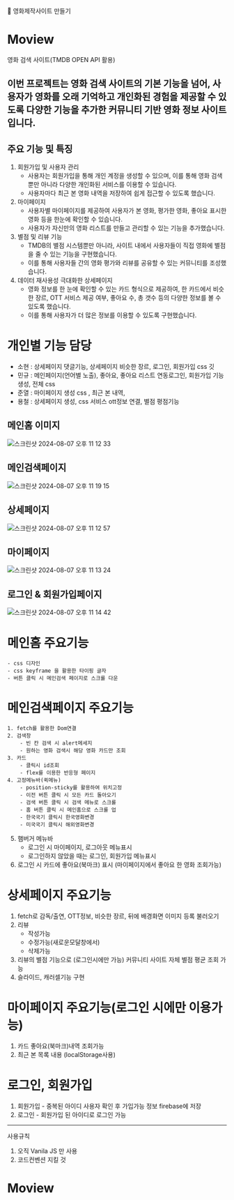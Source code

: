 🌟 영화제작사이트 만들기

# Moview

영화 검색 사이트(TMDB OPEN API 활용)

## 이번 프로젝트는 영화 검색 사이트의 기본 기능을 넘어, 사용자가 영화를 오래 기억하고 개인화된 경험을 제공할 수 있도록 다양한 기능을 추가한 커뮤니티 기반 영화 정보 사이트입니다.

## 주요 기능 및 특징
1. 회원가입 및 사용자 관리
    * 사용자는 회원가입을 통해 개인 계정을 생성할 수 있으며, 이를 통해 영화 검색뿐만 아니라 다양한 개인화된 서비스를 이용할 수 있습니다.
    * 사용자마다 최근 본 영화 내역을 저장하여 쉽게 접근할 수 있도록 했습니다.
2. 마이페이지
    * 사용자별 마이페이지를 제공하여 사용자가 본 영화, 평가한 영화, 좋아요 표시한 영화 등을 한눈에 확인할 수 있습니다.
    * 사용자가 자신만의 영화 리스트를 만들고 관리할 수 있는 기능을 추가했습니다.
3. 별점 및 리뷰 기능
    * TMDB의 별점 시스템뿐만 아니라, 사이트 내에서 사용자들이 직접 영화에 별점을 줄 수 있는 기능을 구현했습니다.
    * 이를 통해 사용자들 간의 영화 평가와 리뷰를 공유할 수 있는 커뮤니티를 조성했습니다.
4. 데이터 재사용성 극대화한 상세페이지
    * 영화 정보를 한 눈에 확인할 수 있는 카드 형식으로 제공하여, 한 카드에서 비슷한 장르, OTT 서비스 제공 여부, 좋아요 수, 총 갯수 등의 다양한 정보를 볼 수 있도록 했습니다.
    * 이를 통해 사용자가 더 많은 정보를 이용할 수 있도록 구현했습니다.

# 개인별 기능 담당
- 소현 : 상세페이지 댓글기능, 상세페이지 비슷한 장르,  로그인, 회원가입 css 깃
- 민규 : 메인페이지(언어별 노출), 좋아요, 좋아요 리스트 연동로그인, 회원가입 기능생성, 전체 css
- 준열 :  마이페이지 생성 css , 최근 본 내역, 
- 용철 :  상세페이지 생성, css 서비스 ott정보 연결, 별점 평점기능
## 메인홈 이미지
![스크린샷 2024-08-07 오후 11 12 33](https://github.com/user-attachments/assets/b5e24586-3bd6-436a-b5ab-4ac26fd3d133)

## 메인검색페이지

![스크린샷 2024-08-07 오후 11 19 15](https://github.com/user-attachments/assets/a9783aa7-8f64-40b8-a5ec-80b8ff70ddbe)

## 상세페이지
![스크린샷 2024-08-07 오후 11 12 57](https://github.com/user-attachments/assets/fee1cc2a-29e7-42ce-a244-9fd230b195f0)

## 마이페이지
![스크린샷 2024-08-07 오후 11 13 24](https://github.com/user-attachments/assets/05194bd4-4078-4e73-bae2-ce07aff99936)

## 로그인 & 회원가입페이지
![스크린샷 2024-08-07 오후 11 14 42](https://github.com/user-attachments/assets/add42027-da2a-41b2-834d-0aed608884bf)

# 메인홈 주요기능

    - css 디자인
    - css keyframe 을 활용한 타이핑 글자
    - 버튼 클릭 시 메인검색 페이지로 스크롤 다운

# 메인검색페이지 주요기능

    1. fetch를 활용한 Dom연결
    2. 검색창
        - 빈 칸 검색 시 alert메세지
        - 원하는 영화 검색시 해당 영화 카드만 조회
    3. 카드
        - 클릭시 id조회
        - flex를 이용한 반응형 페이지
    4. 고정메뉴바(퀵메뉴)
        - position-sticky를 활용하여 위치고정
        - 이전 버튼 클릭 시 모든 카드 돌아오기
        - 검색 버튼 클릭 시 검색 메뉴로 스크롤
        - 홈 버튼 클릭 시 메인홈으로 스크롤 업
        - 한국국기 클릭시 한국영화변경
        - 미국국기 클릭시 해외영화변경
   5. 햄버거 메뉴바
      - 로그인 시 마이페이지, 로그아웃 메뉴표시
      - 로그인하지 않았을 때는 로그인, 회원가입 메뉴표시
   6. 로그인 시 카드에 좋아요(북마크) 표시 (마이페이지에서 좋아요 한 영화 조회가능)
# 상세페이지 주요기능
   1. fetch로 감독/출연, OTT정보, 비슷한 장르, 뒤에 배경화면 이미지 등록 불러오기
   2. 리뷰
      - 작성가능
      - 수정가능(새로운모달창에서)
      - 삭제가능
   3. 리뷰의 별점 기능으로 (로그인시에만 가능) 커뮤니티 사이트 자체 별점 평균 조회 가능
   4. 슬라이드, 캐러셀기능 구현
# 마이페이지 주요기능(로그인 시에만 이용가능)
   1. 카드 좋아요(북마크)내역 조회가능
   2. 최근 본 목록 내용 (localStorage사용)
# 로그인, 회원가입
   1. 회원가입 - 중복된 아이디 사용자 확인 후 가입가능 정보 firebase에 저장
   2. 로그인 - 회원가입 된 아이디로 로그인 가능 
---

사용규칙

1. 오직 Vanila JS 만 사용
2. 코드컨벤션 지킬 것


# Moview
